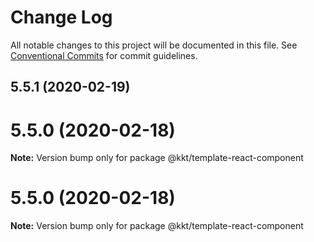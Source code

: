 # Change Log

All notable changes to this project will be documented in this file.
See [Conventional Commits](https://conventionalcommits.org) for commit guidelines.

## 5.5.1 (2020-02-19)



# 5.5.0 (2020-02-18)

**Note:** Version bump only for package @kkt/template-react-component





# 5.5.0 (2020-02-18)

**Note:** Version bump only for package @kkt/template-react-component
